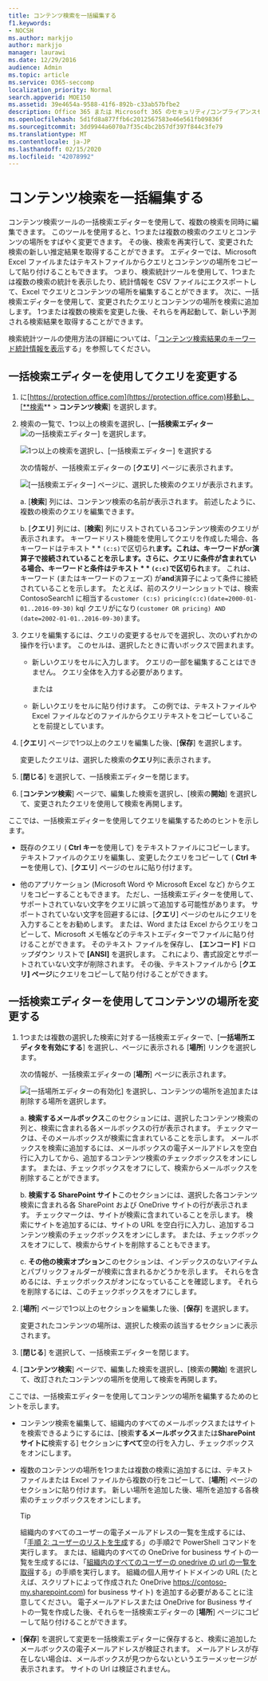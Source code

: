 ```yaml
---
title: コンテンツ検索を一括編集する
f1.keywords:
- NOCSH
ms.author: markjjo
author: markjjo
manager: laurawi
ms.date: 12/29/2016
audience: Admin
ms.topic: article
ms.service: O365-seccomp
localization_priority: Normal
search.appverid: MOE150
ms.assetid: 39e4654a-9588-41f6-892b-c33ab57bfbe2
description: Office 365 または Microsoft 365 のセキュリティ/コンプライアンスセンターで一括検索エディターを使用して、1つまたは複数のコンテンツ検索のクエリとコンテンツの場所をすばやく変更できます。
ms.openlocfilehash: 5d1fd8a877ffb6c2012567583e46e561fb09836f
ms.sourcegitcommit: 3dd9944a6070a7f35c4bc2b57df397f844c3fe79
ms.translationtype: MT
ms.contentlocale: ja-JP
ms.lasthandoff: 02/15/2020
ms.locfileid: "42078992"
---
```

# <a name="bulk-edit-content-searches"></a>コンテンツ検索を一括編集する

コンテンツ検索ツールの一括検索エディターを使用して、複数の検索を同時に編集できます。 このツールを使用すると、1つまたは複数の検索のクエリとコンテンツの場所をすばやく変更できます。 その後、検索を再実行して、変更された検索の新しい推定結果を取得することができます。 エディターでは、Microsoft Excel ファイルまたはテキストファイルからクエリとコンテンツの場所をコピーして貼り付けることもできます。 つまり、検索統計ツールを使用して、1つまたは複数の検索の統計を表示したり、統計情報を CSV ファイルにエクスポートして、Excel でクエリとコンテンツの場所を編集することができます。 次に、一括検索エディターを使用して、変更されたクエリとコンテンツの場所を検索に追加します。 1つまたは複数の検索を変更した後、それらを再起動して、新しい予測される検索結果を取得することができます。
  
検索統計ツールの使用方法の詳細については、「[コンテンツ検索結果のキーワード統計情報を表示](view-keyword-statistics-for-content-search.md)する」を参照してください。
  
## <a name="use-the-bulk-search-editor-to-change-queries"></a>一括検索エディターを使用してクエリを変更する

1. に[https://protection.office.com](https://protection.office.com)移動し、[**検索** \> **コンテンツ検索**] を選択します。
    
2. 検索の一覧で、1つ以上の検索を選択し、[**一括検索エディター** ![の一括検索エディター](../media/1ddb3d18-2f00-4a7b-98a6-817ca5ec7014.png)] を選択します。
    
    ![1つ以上の検索を選択し、[一括検索エディター] を選択する](../media/600c9716-89a2-4451-b111-fa7cfaad2006.png)
  
    次の情報が、一括検索エディターの [**クエリ**] ページに表示されます。 
    
    ![[一括検索エディター] ページに、選択した検索のクエリが表示されます。](../media/189659af-cc78-4479-b0bc-a93decad2f6c.png)
  
    a.  [**検索**] 列には、コンテンツ検索の名前が表示されます。 前述したように、複数の検索のクエリを編集できます。 
    
    b.  [**クエリ**] 列には、[**検索**] 列にリストされているコンテンツ検索のクエリが表示されます。 キーワードリスト機能を使用してクエリを作成した場合、各キーワードはテキスト * * `(c:s)`で区切られ**ます。これは、キーワードが**or**演算子で接続されていることを示します。さらに、クエリに条件が含まれている場合、キーワードと条件はテキスト * * `(c:c)`で区切られ**ます。 これは、キーワード (またはキーワードのフェーズ) が**and**演算子によって条件に接続されていることを示します。 たとえば、前のスクリーンショットでは、検索 ContosoSearch1 に相当する`customer (c:s) pricing(c:c)(date=2000-01-01..2016-09-30)` kql クエリがになり`(customer OR pricing) AND (date=2002-01-01..2016-09-30)`ます。
    
3. クエリを編集するには、クエリの変更するセルでを選択し、次のいずれかの操作を行います。 このセルは、選択したときに青いボックスで囲まれます。
    
   - 新しいクエリをセルに入力します。 クエリの一部を編集することはできません。 クエリ全体を入力する必要があります。
    
      または
    
    - 新しいクエリをセルに貼り付けます。 この例では、テキストファイルや Excel ファイルなどのファイルからクエリテキストをコピーしていることを前提としています。
    
4. [**クエリ**] ページで1つ以上のクエリを編集した後、[**保存**] を選択します。
    
    変更したクエリは、選択した検索の**クエリ**列に表示されます。 
    
5. [**閉じる**] を選択して、一括検索エディターを閉じます。 
    
6. [**コンテンツ検索**] ページで、編集した検索を選択し、[検索の**開始**] を選択して、変更されたクエリを使用して検索を再開します。 
    
ここでは、一括検索エディターを使用してクエリを編集するためのヒントを示します。
  
- 既存のクエリ ( **Ctrl キー**を使用して) をテキストファイルにコピーします。 テキストファイルのクエリを編集し、変更したクエリをコピーして ( **Ctrl キー**を使用して)、[**クエリ**] ページのセルに貼り付けます。 
    
- 他のアプリケーション (Microsoft Word や Microsoft Excel など) からクエリをコピーすることもできます。 ただし、一括検索エディターを使用して、サポートされていない文字をクエリに誤って追加する可能性があります。 サポートされていない文字を回避するには、[**クエリ**] ページのセルにクエリを入力することをお勧めします。 または、Word または Excel からクエリをコピーして、Microsoft メモ帳などのテキストエディターでファイルに貼り付けることができます。 そのテキスト ファイルを保存し、 **[エンコード]** ドロップダウン リストで **[ANSI]** を選択します。 これにより、書式設定とサポートされていない文字が削除されます。 その後、テキストファイルから [**クエリ] ページ**にクエリをコピーして貼り付けることができます。 
    
  
## <a name="use-the-bulk-search-editor-to-change-content-locations"></a>一括検索エディターを使用してコンテンツの場所を変更する

1. 1つまたは複数の選択した検索に対する一括検索エディターで、[**一括場所エディタを有効にする**] を選択し、ページに表示される [**場所**] リンクを選択します。 
    
    次の情報が、一括検索エディターの [**場所**] ページに表示されます。 
    
    ![[一括場所エディターの有効化] を選択し、コンテンツの場所を追加または削除する場所を選択します。](../media/a5a468ce-bd63-4c53-bc37-ff64cf769e59.png)
  
    a.  **検索するメールボックス**このセクションには、選択したコンテンツ検索の列と、検索に含まれる各メールボックスの行が表示されます。 チェックマークは、そのメールボックスが検索に含まれていることを示します。 メールボックスを検索に追加するには、メールボックスの電子メールアドレスを空白行に入力してから、追加するコンテンツ検索のチェックボックスをオンにします。 または、チェックボックスをオフにして、検索からメールボックスを削除することができます。
    
    b.  **検索する SharePoint サイト**このセクションには、選択した各コンテンツ検索に含まれる各 SharePoint および OneDrive サイトの行が表示されます。 チェックマークは、サイトが検索に含まれていることを示します。 検索にサイトを追加するには、サイトの URL を空白行に入力し、追加するコンテンツ検索のチェックボックスをオンにします。 または、チェックボックスをオフにして、検索からサイトを削除することもできます。
    
    c. **その他の検索オプション**このセクションは、インデックスのないアイテムとパブリックフォルダーが検索に含まれるかどうかを示します。 それらを含めるには、チェックボックスがオンになっていることを確認します。 それらを削除するには、このチェックボックスをオフにします。
    
2. [**場所**] ページで1つ以上のセクションを編集した後、[**保存**] を選択します。
    
    変更されたコンテンツの場所は、選択した検索の該当するセクションに表示されます。
    
3. [**閉じる**] を選択して、一括検索エディターを閉じます。 
    
4. [**コンテンツ検索**] ページで、編集した検索を選択し、[検索の**開始**] を選択して、改訂されたコンテンツの場所を使用して検索を再開します。 
    
ここでは、一括検索エディターを使用してコンテンツの場所を編集するためのヒントを示します。
  
- コンテンツ検索を編集して、組織内のすべてのメールボックスまたはサイトを検索できるようにするには、[検索**するメールボックス**または**SharePoint サイトに**検索する] セクションに**すべて**空の行を入力し、チェックボックスをオンにします。 
    
- 複数のコンテンツの場所を1つまたは複数の検索に追加するには、テキストファイルまたは Excel ファイルから複数の行をコピーして、[**場所**] ページのセクションに貼り付けます。 新しい場所を追加した後、場所を追加する各検索のチェックボックスをオンにします。 
    
    > [!TIP]
    > 組織内のすべてのユーザーの電子メールアドレスの一覧を生成するには、「[手順 2: ユーザーのリストを生成](search-the-mailbox-and-onedrive-for-business-for-a-list-of-users.md#step-2-generate-a-list-of-users)する」の手順2で PowerShell コマンドを実行します。 または、組織内のすべての OneDrive for business サイトの一覧を生成するには、「[組織内のすべてのユーザーの onedrive の url の一覧を取得](https://docs.microsoft.com/onedrive/list-onedrive-urls)する」の手順を実行します。 組織の個人用サイトドメインの URL (たとえば、スクリプトによって作成された OneDrive https://contoso-my.sharepoint.com) for business サイト) を追加する必要があることに注意してください。 電子メールアドレスまたは OneDrive for Business サイトの一覧を作成した後、それらを一括検索エディターの [**場所**] ページにコピーして貼り付けることができます。 
  
- [**保存**] を選択して変更を一括検索エディターに保存すると、検索に追加したメールボックスの電子メールアドレスが検証されます。 メールアドレスが存在しない場合は、メールボックスが見つからないというエラーメッセージが表示されます。 サイトの Url は検証されません。 
  

